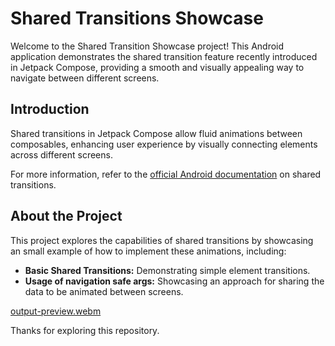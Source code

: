 # Shared Transitions Showcase

Welcome to the Shared Transition Showcase project! This Android application demonstrates the shared transition feature recently introduced in Jetpack Compose, providing a smooth and visually appealing way to navigate between different screens.

## Introduction

Shared transitions in Jetpack Compose allow fluid animations between composables, enhancing user experience by visually connecting elements across different screens.

For more information, refer to the [official Android documentation](https://developer.android.com/develop/ui/compose/animation/shared-elements) on shared transitions.

## About the Project

This project explores the capabilities of shared transitions by showcasing an small example of how to implement these animations, including:

- **Basic Shared Transitions:** Demonstrating simple element transitions.
- **Usage of navigation safe args:** Showcasing an approach for sharing the data to be animated between screens.

[output-preview.webm](https://github.com/user-attachments/assets/d808dcc5-ea9c-4ff9-a190-4d406e8c86a7)

Thanks for exploring this repository.
